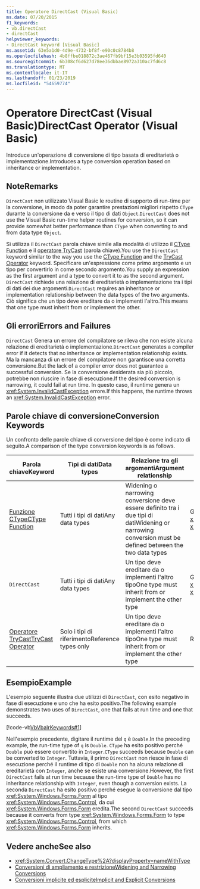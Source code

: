 ```yaml
---
title: Operatore DirectCast (Visual Basic)
ms.date: 07/20/2015
f1_keywords:
- vb.directCast
- directCast
helpviewer_keywords:
- DirectCast keyword [Visual Basic]
ms.assetid: 63e5a1d0-4d9e-4732-bf8f-e90c0c8784b8
ms.openlocfilehash: 4b8ffbe018872c3ae467fb9bf15e3b03595fd640
ms.sourcegitcommit: 6b308cf6d627d78ee36dbbae8972a310ac7fd6c8
ms.translationtype: MT
ms.contentlocale: it-IT
ms.lasthandoff: 01/23/2019
ms.locfileid: "54659774"
---
```

# <a name="directcast-operator-visual-basic"></a><span data-ttu-id="e97e0-102">Operatore DirectCast (Visual Basic)</span><span class="sxs-lookup"><span data-stu-id="e97e0-102">DirectCast Operator (Visual Basic)</span></span>
<span data-ttu-id="e97e0-103">Introduce un'operazione di conversione di tipo basata di ereditarietà o implementazione.</span><span class="sxs-lookup"><span data-stu-id="e97e0-103">Introduces a type conversion operation based on inheritance or implementation.</span></span>  
  
## <a name="remarks"></a><span data-ttu-id="e97e0-104">Note</span><span class="sxs-lookup"><span data-stu-id="e97e0-104">Remarks</span></span>  
 <span data-ttu-id="e97e0-105">`DirectCast` non utilizzato Visual Basic le routine di supporto di run-time per la conversione, in modo da poter garantire prestazioni migliori rispetto `CType` durante la conversione da e verso il tipo di dati `Object`.</span><span class="sxs-lookup"><span data-stu-id="e97e0-105">`DirectCast` does not use the Visual Basic run-time helper routines for conversion, so it can provide somewhat better performance than `CType` when converting to and from data type `Object`.</span></span>  
  
 <span data-ttu-id="e97e0-106">Si utilizza il `DirectCast` parola chiave simile alla modalità di utilizzo il [CType Function](../../../visual-basic/language-reference/functions/ctype-function.md) e il [operatore TryCast](../../../visual-basic/language-reference/operators/trycast-operator.md) (parola chiave).</span><span class="sxs-lookup"><span data-stu-id="e97e0-106">You use the `DirectCast` keyword similar to the way you use the [CType Function](../../../visual-basic/language-reference/functions/ctype-function.md) and the [TryCast Operator](../../../visual-basic/language-reference/operators/trycast-operator.md) keyword.</span></span> <span data-ttu-id="e97e0-107">Specificare un'espressione come primo argomento e un tipo per convertirlo in come secondo argomento.</span><span class="sxs-lookup"><span data-stu-id="e97e0-107">You supply an expression as the first argument and a type to convert it to as the second argument.</span></span> <span data-ttu-id="e97e0-108">`DirectCast` richiede una relazione di ereditarietà o implementazione tra i tipi di dati dei due argomenti.</span><span class="sxs-lookup"><span data-stu-id="e97e0-108">`DirectCast` requires an inheritance or implementation relationship between the data types of the two arguments.</span></span> <span data-ttu-id="e97e0-109">Ciò significa che un tipo deve ereditare da o implementi l'altro.</span><span class="sxs-lookup"><span data-stu-id="e97e0-109">This means that one type must inherit from or implement the other.</span></span>  
  
## <a name="errors-and-failures"></a><span data-ttu-id="e97e0-110">Gli errori</span><span class="sxs-lookup"><span data-stu-id="e97e0-110">Errors and Failures</span></span>  
 <span data-ttu-id="e97e0-111">`DirectCast` Genera un errore del compilatore se rileva che non esiste alcuna relazione di ereditarietà o implementazione.</span><span class="sxs-lookup"><span data-stu-id="e97e0-111">`DirectCast` generates a compiler error if it detects that no inheritance or implementation relationship exists.</span></span> <span data-ttu-id="e97e0-112">Ma la mancanza di un errore del compilatore non garantisce una corretta conversione.</span><span class="sxs-lookup"><span data-stu-id="e97e0-112">But the lack of a compiler error does not guarantee a successful conversion.</span></span> <span data-ttu-id="e97e0-113">Se la conversione desiderata sia più piccolo, potrebbe non riuscire in fase di esecuzione.</span><span class="sxs-lookup"><span data-stu-id="e97e0-113">If the desired conversion is narrowing, it could fail at run time.</span></span> <span data-ttu-id="e97e0-114">In questo caso, il runtime genera un <xref:System.InvalidCastException> errore.</span><span class="sxs-lookup"><span data-stu-id="e97e0-114">If this happens, the runtime throws an <xref:System.InvalidCastException> error.</span></span>  
  
## <a name="conversion-keywords"></a><span data-ttu-id="e97e0-115">Parole chiave di conversione</span><span class="sxs-lookup"><span data-stu-id="e97e0-115">Conversion Keywords</span></span>  
 <span data-ttu-id="e97e0-116">Un confronto delle parole chiave di conversione del tipo è come indicato di seguito.</span><span class="sxs-lookup"><span data-stu-id="e97e0-116">A comparison of the type conversion keywords is as follows.</span></span>  
  
|<span data-ttu-id="e97e0-117">Parola chiave</span><span class="sxs-lookup"><span data-stu-id="e97e0-117">Keyword</span></span>|<span data-ttu-id="e97e0-118">Tipi di dati</span><span class="sxs-lookup"><span data-stu-id="e97e0-118">Data types</span></span>|<span data-ttu-id="e97e0-119">Relazione tra gli argomenti</span><span class="sxs-lookup"><span data-stu-id="e97e0-119">Argument relationship</span></span>|<span data-ttu-id="e97e0-120">Errore di run-time</span><span class="sxs-lookup"><span data-stu-id="e97e0-120">Run-time failure</span></span>|  
|---|---|---|---|  
|[<span data-ttu-id="e97e0-121">Funzione CType</span><span class="sxs-lookup"><span data-stu-id="e97e0-121">CType Function</span></span>](../../../visual-basic/language-reference/functions/ctype-function.md)|<span data-ttu-id="e97e0-122">Tutti i tipi di dati</span><span class="sxs-lookup"><span data-stu-id="e97e0-122">Any data types</span></span>|<span data-ttu-id="e97e0-123">Widening o narrowing conversione deve essere definito tra i due tipi di dati</span><span class="sxs-lookup"><span data-stu-id="e97e0-123">Widening or narrowing conversion must be defined between the two data types</span></span>|<span data-ttu-id="e97e0-124">Genera un'eccezione <xref:System.InvalidCastException></span><span class="sxs-lookup"><span data-stu-id="e97e0-124">Throws <xref:System.InvalidCastException></span></span>|  
|`DirectCast`|<span data-ttu-id="e97e0-125">Tutti i tipi di dati</span><span class="sxs-lookup"><span data-stu-id="e97e0-125">Any data types</span></span>|<span data-ttu-id="e97e0-126">Un tipo deve ereditare da o implementi l'altro tipo</span><span class="sxs-lookup"><span data-stu-id="e97e0-126">One type must inherit from or implement the other type</span></span>|<span data-ttu-id="e97e0-127">Genera un'eccezione <xref:System.InvalidCastException></span><span class="sxs-lookup"><span data-stu-id="e97e0-127">Throws <xref:System.InvalidCastException></span></span>|  
|[<span data-ttu-id="e97e0-128">Operatore TryCast</span><span class="sxs-lookup"><span data-stu-id="e97e0-128">TryCast Operator</span></span>](../../../visual-basic/language-reference/operators/trycast-operator.md)|<span data-ttu-id="e97e0-129">Solo i tipi di riferimento</span><span class="sxs-lookup"><span data-stu-id="e97e0-129">Reference types only</span></span>|<span data-ttu-id="e97e0-130">Un tipo deve ereditare da o implementi l'altro tipo</span><span class="sxs-lookup"><span data-stu-id="e97e0-130">One type must inherit from or implement the other type</span></span>|<span data-ttu-id="e97e0-131">Restituisce [Nothing](../../../visual-basic/language-reference/nothing.md)</span><span class="sxs-lookup"><span data-stu-id="e97e0-131">Returns [Nothing](../../../visual-basic/language-reference/nothing.md)</span></span>|  
  
## <a name="example"></a><span data-ttu-id="e97e0-132">Esempio</span><span class="sxs-lookup"><span data-stu-id="e97e0-132">Example</span></span>  
 <span data-ttu-id="e97e0-133">L'esempio seguente illustra due utilizzi di `DirectCast`, con esito negativo in fase di esecuzione e uno che ha esito positivo.</span><span class="sxs-lookup"><span data-stu-id="e97e0-133">The following example demonstrates two uses of `DirectCast`, one that fails at run time and one that succeeds.</span></span>  
  
 [!code-vb[VbVbalrKeywords#1](../../../visual-basic/language-reference/codesnippet/VisualBasic/directcast-operator_1.vb)]  
  
 <span data-ttu-id="e97e0-134">Nell'esempio precedente, digitare il runtime del `q` è `Double`.</span><span class="sxs-lookup"><span data-stu-id="e97e0-134">In the preceding example, the run-time type of `q` is `Double`.</span></span> <span data-ttu-id="e97e0-135">`CType` ha esito positivo perché `Double` può essere convertito in `Integer`.</span><span class="sxs-lookup"><span data-stu-id="e97e0-135">`CType` succeeds because `Double` can be converted to `Integer`.</span></span> <span data-ttu-id="e97e0-136">Tuttavia, il primo `DirectCast` non riesce in fase di esecuzione perché il runtime di tipo di `Double` non ha alcuna relazione di ereditarietà con `Integer`, anche se esiste una conversione.</span><span class="sxs-lookup"><span data-stu-id="e97e0-136">However, the first `DirectCast` fails at run time because the run-time type of `Double` has no inheritance relationship with `Integer`, even though a conversion exists.</span></span> <span data-ttu-id="e97e0-137">La seconda `DirectCast` ha esito positivo perché esegue la conversione dal tipo <xref:System.Windows.Forms.Form> al tipo <xref:System.Windows.Forms.Control>, da cui <xref:System.Windows.Forms.Form> eredita.</span><span class="sxs-lookup"><span data-stu-id="e97e0-137">The second `DirectCast` succeeds because it converts from type <xref:System.Windows.Forms.Form> to type <xref:System.Windows.Forms.Control>, from which <xref:System.Windows.Forms.Form> inherits.</span></span>  
  
## <a name="see-also"></a><span data-ttu-id="e97e0-138">Vedere anche</span><span class="sxs-lookup"><span data-stu-id="e97e0-138">See also</span></span>
- <xref:System.Convert.ChangeType%2A?displayProperty=nameWithType>
- [<span data-ttu-id="e97e0-139">Conversioni di ampliamento e restrizione</span><span class="sxs-lookup"><span data-stu-id="e97e0-139">Widening and Narrowing Conversions</span></span>](../../../visual-basic/programming-guide/language-features/data-types/widening-and-narrowing-conversions.md)
- [<span data-ttu-id="e97e0-140">Conversioni implicite ed esplicite</span><span class="sxs-lookup"><span data-stu-id="e97e0-140">Implicit and Explicit Conversions</span></span>](../../../visual-basic/programming-guide/language-features/data-types/implicit-and-explicit-conversions.md)
